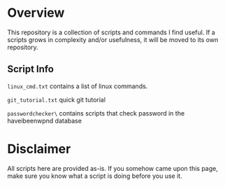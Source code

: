 # Overview
This repository is a collection of scripts and commands I find useful. 
If a scripts grows in complexity and/or usefulness, it will be moved to its own repository.

## Script Info
``linux_cmd.txt`` contains a list of linux commands.

``git_tutorial.txt`` quick git tutorial 

``passwordchecker\`` contains scripts that check password in the haveibeenwpnd database

# Disclaimer
All scripts here are provided as-is. If you somehow came upon this page, make sure you know what a script is doing
before you use it. 
